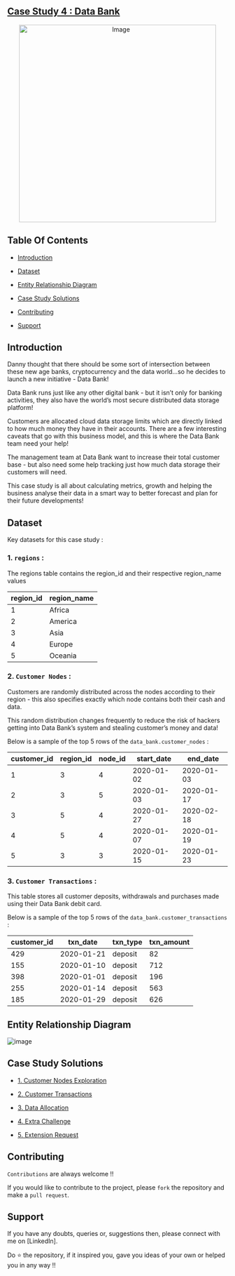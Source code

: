 ## [Case Study 4 : Data Bank](https://8weeksqlchallenge.com/case-study-4/)
<p align="center">
<img src="https://8weeksqlchallenge.com/images/case-study-designs/4.png" alt="Image" width="450" height="450">



## Table Of Contents
  - [Introduction](#introduction)

  - [Dataset](#dataset)
  - [Entity Relationship Diagram](#entity-relationship-diagram)
  - [Case Study Solutions](#case-study-solutions)
  - [Contributing](#contributing)
  - [Support](#support) 
  

## Introduction
Danny thought that there should be some sort of intersection between these new age banks, cryptocurrency and the data world…so he decides to launch a new initiative - Data Bank!

Data Bank runs just like any other digital bank - but it isn’t only for banking activities, they also have the world’s most secure distributed data storage platform!

Customers are allocated cloud data storage limits which are directly linked to how much money they have in their accounts. There are a few interesting caveats that go with this business model, and this is where the Data Bank team need your help!

The management team at Data Bank want to increase their total customer base - but also need some help tracking just how much data storage their customers will need.

This case study is all about calculating metrics, growth and helping the business analyse their data in a smart way to better forecast and plan for their future developments!



## Dataset
Key datasets for this case study : 

### 1. **`regions`** : 

The regions table contains the region_id and their respective region_name values

region_id |	region_name |
|--|--|
1 |	Africa |
2 |	America |
3 |	Asia |
4 |	Europe |
5 |	Oceania |


### 2. **`Customer Nodes`** : 

Customers are randomly distributed across the nodes according to their region - this also specifies exactly which node contains both their cash and data.

This random distribution changes frequently to reduce the risk of hackers getting into Data Bank’s system and stealing customer’s money and data!

Below is a sample of the top 5 rows of the `data_bank.customer_nodes` : 


customer_id |	region_id |	node_id |	start_date |	end_date |
|--|--|--|--|--|
1 |	3 |	4 |	2020-01-02 |	2020-01-03 |
2 |	3 |	5 |	2020-01-03 |	2020-01-17 |
3 |	5 |	4 |	2020-01-27 |	2020-02-18 |
4 |	5 |	4 |	2020-01-07 |	2020-01-19 |
5 |	3 |	3 |	2020-01-15 |	2020-01-23 |



### 3. **`Customer Transactions`** : 

This table stores all customer deposits, withdrawals and purchases made using their Data Bank debit card.

Below is a sample of the top 5 rows of the `data_bank.customer_transactions` : 


customer_id |	txn_date |	txn_type |	txn_amount |
|--|--|--|--|
429 |	2020-01-21 |	deposit |	82 |
155 |	2020-01-10 |	deposit |	712 |
398 |	2020-01-01 |	deposit |	196 |
255 |	2020-01-14 |	deposit |	563 |
185 |	2020-01-29 |	deposit |	626 |


## Entity Relationship Diagram

![image](https://github.com/faizanxmulla/sql-portfolio/assets/71728480/9eb590d1-4234-462e-987d-f836a424ba05)




## Case Study Solutions
- [1. Customer Nodes Exploration](1.%20Customer-Nodes-Exploration.md)

- [2. Customer Transactions](2.%20Customer-Transactions.md)

- [3. Data Allocation](3.%20Data-Allocation.md)

- [4. Extra Challenge](4.%20Extra-Challenge.md)

- [5. Extension Request](5.%20Extension-Request.md)




## Contributing
`Contributions` are always welcome !!

If you would like to contribute to the project, please `fork` the repository and make a `pull request`.


## Support

If you have any doubts, queries or, suggestions then, please connect with me on [LinkedIn].

Do ⭐ the repository, if it inspired you, gave you ideas of your own or helped you in any way !!
